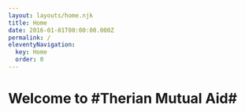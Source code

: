 ```yaml
---
layout: layouts/home.njk
title: Home
date: 2016-01-01T00:00:00.000Z
permalink: /
eleventyNavigation:
  key: Home
  order: 0
---
```

# Welcome to #Therian Mutual Aid#[](https://app.netlify.com/start/deploy?repository=https://github.com/danurbanowicz/eleventy-netlify-boilerplate&stack=cms)
